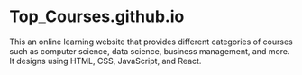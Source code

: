 # Top_Courses.github.io
This an online learning website that provides different categories of courses such as computer science, data science,  business management, and more. It designs using HTML, CSS, JavaScript, and React.
